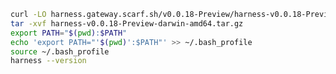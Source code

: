 ```bash
curl -LO harness.gateway.scarf.sh/v0.0.18-Preview/harness-v0.0.18-Preview-darwin-amd64.tar.gz
tar -xvf harness-v0.0.18-Preview-darwin-amd64.tar.gz 
export PATH="$(pwd):$PATH" 
echo 'export PATH="'$(pwd)':$PATH"' >> ~/.bash_profile  
source ~/.bash_profile 
harness --version
```

<!---
Non Scarf cURL
curl -LO https://github.com/harness/harness-cli/releases/download/v0.0.18-Preview/harness-v0.0.18-Preview-darwin-amd64.tar.gz 
-->